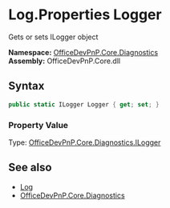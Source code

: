 # Log.Properties Logger
 Gets or sets ILogger object   

**Namespace:** [OfficeDevPnP.Core.Diagnostics](OfficeDevPnP.Core.Diagnostics.md)  
**Assembly:** OfficeDevPnP.Core.dll  
## Syntax
```C#
public static ILogger Logger { get; set; }
```

### Property Value
Type: [OfficeDevPnP.Core.Diagnostics.ILogger](OfficeDevPnP.Core.Diagnostics.ILogger.md)  

## See also
- [Log](OfficeDevPnP.Core.Diagnostics.Log.md) 
- [OfficeDevPnP.Core.Diagnostics](OfficeDevPnP.Core.Diagnostics.md) 
